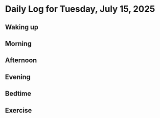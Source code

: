 # Daily Log for Tuesday, July 15, 2025

## Waking up

## Morning

## Afternoon

## Evening

## Bedtime

## Exercise
